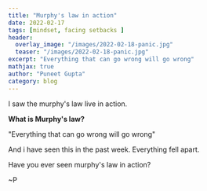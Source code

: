 ```yaml
---
title: "Murphy's law in action"
date: 2022-02-17
tags: [mindset, facing setbacks ]
header:
  overlay_image: "/images/2022-02-18-panic.jpg"
  teaser: "/images/2022-02-18-panic.jpg"
excerpt: "Everything that can go wrong will go wrong"
mathjax: true
author: "Puneet Gupta"
category: blog
---
```


I saw the murphy's law live in action.

**What is Murphy's law?**

"Everything that can go wrong will go wrong"

And i have seen this in the past week. Everything fell apart.


Have you ever seen murphy's law in action?

~P
